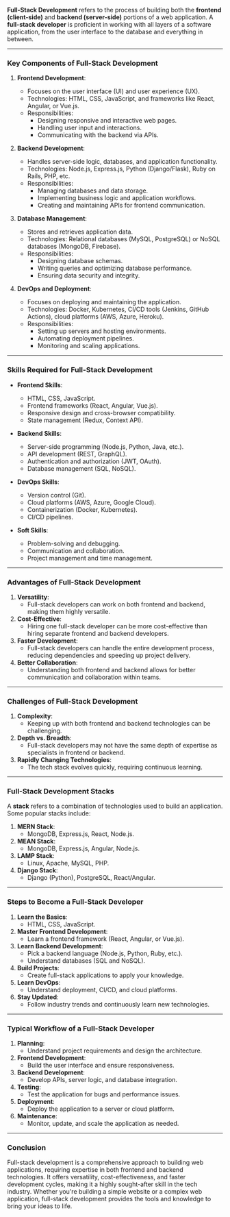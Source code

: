 **Full-Stack Development** refers to the process of building both the **frontend (client-side)** and **backend (server-side)** portions of a web application. A **full-stack developer** is proficient in working with all layers of a software application, from the user interface to the database and everything in between.

---

### **Key Components of Full-Stack Development**
1. **Frontend Development**:
   - Focuses on the user interface (UI) and user experience (UX).
   - Technologies: HTML, CSS, JavaScript, and frameworks like React, Angular, or Vue.js.
   - Responsibilities:
     - Designing responsive and interactive web pages.
     - Handling user input and interactions.
     - Communicating with the backend via APIs.

2. **Backend Development**:
   - Handles server-side logic, databases, and application functionality.
   - Technologies: Node.js, Express.js, Python (Django/Flask), Ruby on Rails, PHP, etc.
   - Responsibilities:
     - Managing databases and data storage.
     - Implementing business logic and application workflows.
     - Creating and maintaining APIs for frontend communication.

3. **Database Management**:
   - Stores and retrieves application data.
   - Technologies: Relational databases (MySQL, PostgreSQL) or NoSQL databases (MongoDB, Firebase).
   - Responsibilities:
     - Designing database schemas.
     - Writing queries and optimizing database performance.
     - Ensuring data security and integrity.

4. **DevOps and Deployment**:
   - Focuses on deploying and maintaining the application.
   - Technologies: Docker, Kubernetes, CI/CD tools (Jenkins, GitHub Actions), cloud platforms (AWS, Azure, Heroku).
   - Responsibilities:
     - Setting up servers and hosting environments.
     - Automating deployment pipelines.
     - Monitoring and scaling applications.

---

### **Skills Required for Full-Stack Development**
- **Frontend Skills**:
  - HTML, CSS, JavaScript.
  - Frontend frameworks (React, Angular, Vue.js).
  - Responsive design and cross-browser compatibility.
  - State management (Redux, Context API).

- **Backend Skills**:
  - Server-side programming (Node.js, Python, Java, etc.).
  - API development (REST, GraphQL).
  - Authentication and authorization (JWT, OAuth).
  - Database management (SQL, NoSQL).

- **DevOps Skills**:
  - Version control (Git).
  - Cloud platforms (AWS, Azure, Google Cloud).
  - Containerization (Docker, Kubernetes).
  - CI/CD pipelines.

- **Soft Skills**:
  - Problem-solving and debugging.
  - Communication and collaboration.
  - Project management and time management.

---

### **Advantages of Full-Stack Development**
1. **Versatility**:
   - Full-stack developers can work on both frontend and backend, making them highly versatile.
2. **Cost-Effective**:
   - Hiring one full-stack developer can be more cost-effective than hiring separate frontend and backend developers.
3. **Faster Development**:
   - Full-stack developers can handle the entire development process, reducing dependencies and speeding up project delivery.
4. **Better Collaboration**:
   - Understanding both frontend and backend allows for better communication and collaboration within teams.

---

### **Challenges of Full-Stack Development**
1. **Complexity**:
   - Keeping up with both frontend and backend technologies can be challenging.
2. **Depth vs. Breadth**:
   - Full-stack developers may not have the same depth of expertise as specialists in frontend or backend.
3. **Rapidly Changing Technologies**:
   - The tech stack evolves quickly, requiring continuous learning.

---

### **Full-Stack Development Stacks**
A **stack** refers to a combination of technologies used to build an application. Some popular stacks include:
1. **MERN Stack**:
   - MongoDB, Express.js, React, Node.js.
2. **MEAN Stack**:
   - MongoDB, Express.js, Angular, Node.js.
3. **LAMP Stack**:
   - Linux, Apache, MySQL, PHP.
4. **Django Stack**:
   - Django (Python), PostgreSQL, React/Angular.

---

### **Steps to Become a Full-Stack Developer**
1. **Learn the Basics**:
   - HTML, CSS, JavaScript.
2. **Master Frontend Development**:
   - Learn a frontend framework (React, Angular, or Vue.js).
3. **Learn Backend Development**:
   - Pick a backend language (Node.js, Python, Ruby, etc.).
   - Understand databases (SQL and NoSQL).
4. **Build Projects**:
   - Create full-stack applications to apply your knowledge.
5. **Learn DevOps**:
   - Understand deployment, CI/CD, and cloud platforms.
6. **Stay Updated**:
   - Follow industry trends and continuously learn new technologies.

---

### **Typical Workflow of a Full-Stack Developer**
1. **Planning**:
   - Understand project requirements and design the architecture.
2. **Frontend Development**:
   - Build the user interface and ensure responsiveness.
3. **Backend Development**:
   - Develop APIs, server logic, and database integration.
4. **Testing**:
   - Test the application for bugs and performance issues.
5. **Deployment**:
   - Deploy the application to a server or cloud platform.
6. **Maintenance**:
   - Monitor, update, and scale the application as needed.

---

### **Conclusion**
Full-stack development is a comprehensive approach to building web applications, requiring expertise in both frontend and backend technologies. It offers versatility, cost-effectiveness, and faster development cycles, making it a highly sought-after skill in the tech industry. Whether you're building a simple website or a complex web application, full-stack development provides the tools and knowledge to bring your ideas to life.
